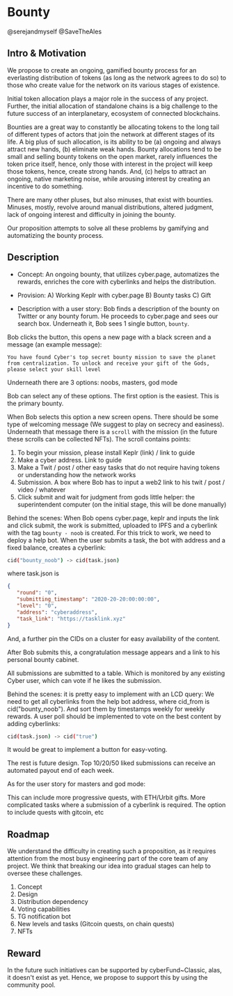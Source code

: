 # Bounty

@serejandmyself @SaveTheAles

## Intro & Motivation
We propose to create an ongoing, gamified bounty process for an everlasting distribution of tokens (as long as the network agrees to do so) to those who create value for the network on its various stages of existence.

Initial token allocation plays a major role in the success of any project. Further, the initial allocation of standalone chains is a big challenge to the future success of an interplanetary, ecosystem of connected blockchains.

Bounties are a great way to constantly be allocating tokens to the long tail of different types of actors that join the network at different stages of its life. A big plus of such allocation, is its ability to be (a) ongoing and always attract new hands, (b) eliminate weak hands. Bounty allocations tend to be small and selling bounty tokens on the open market, rarely influences the token price itself, hence, only those with interest in the project will keep those tokens, hence, create strong hands. And, (c) helps to attract an ongoing, native marketing noise, while arousing interest by creating an incentive to do something.

There are many other pluses, but also minuses, that exist with bounties. Minuses, mostly, revolve around manual distributions, altered judgment, lack of ongoing interest and difficulty in joining the bounty.

Our proposition attempts to solve all these problems by gamifying and automatizing the bounty process.

## Description
- Concept:
An ongoing bounty, that utilizes cyber.page, automatizes the rewards, enriches the core with cyberlinks and helps the distribution.

- Provision:
A) Working Keplr with cyber.page
B) Bounty tasks
C) Gift

- Description with a user story:
Bob finds a description of the bounty on Twitter or any bounty forum. He proceeds to cyber.page and sees our search box. Underneath it, Bob sees 1 single button, `bounty`.

Bob clicks the button, this opens a new page with a black screen and a message (an example message):

`You have found Cyber's top secret bounty mission to save the planet from centralization. To unlock and receive your gift of the Gods, please select your skill level`

Underneath there are 3 options: noobs, masters, god mode

Bob can select any of these options. The first option is the easiest. This is the primary bounty.

When Bob selects this option a new screen opens. There should be some type of welcoming message (We suggest to play on secrecy and easiness). Underneath that message there is a `scroll` with the mission (in the future these scrolls can be collected NFTs).  The scroll contains points:

1. To begin your mission, please install Keplr (link) / link to guide
2. Make a cyber address. Link to guide
3. Make a Twit / post / other easy tasks that do not require having tokens or understanding how the network works
4. Submission. A box where Bob has to input a web2 link to his twit / post / video / whatever
5. Click submit and wait for judgment from gods little helper: the superintendent computer  (on the initial stage, this will be done manually)

Behind the scenes: When Bob opens cyber.page, keplr and inputs the link and click submit, the work is submitted, uploaded to IPFS and a cyberlink with the tag `bounty - noob` is created. For this trick to work, we need to deploy a help bot. When the user submits a task, the bot with address and a fixed balance, creates a cyberlink:

```bash
cid("bounty_noob") -> cid(task.json)
```

where task.json is

```json
{
   "round": "0",
   "submitting_timestamp": "2020-20-20:00:00:00",
   "level": "0",
   "address": "cyberaddress",
   "task_link": "https://tasklink.xyz"
}
```

And, a further pin the CIDs on a cluster for easy availability of the content.

After Bob submits this, a congratulation message appears and a link to his personal bounty cabinet.

All submissions are submitted to a table. Which is monitored by any existing Cyber user, which can vote if he likes the submission.

Behind the scenes: it is pretty easy to implement with an LCD query:
We need to get all cyberlinks from the help bot address, where cid_from is cid("bounty_noob"). And sort them by timestamps weekly for weekly rewards. A user poll should be implemented to vote on the best content by adding cyberlinks:

```bash
cid(task.json) -> cid("true")
```

It would be great to implement a button for easy-voting.

The rest is future design. Top 10/20/50 liked submissions can receive an automated payout end of each week.

As for the user story for masters and god mode:

This can include more progressive quests, with  ETH/Urbit gifts. More complicated tasks where a submission of a cyberlink is required. The option to include quests with gitcoin, etc

## Roadmap
We understand the difficulty in creating such a proposition, as it requires attention from the most busy engineering part of the core team of any project. We think that breaking our idea into gradual stages can help to oversee these challenges.

1) Concept
2) Design
3) Distribution dependency
4) Voting capabilities
5) TG notification bot
6) New levels and tasks (Gitcoin quests, on chain quests)
7) NFTs

## Reward
In the future such initiatives can be supported by cyberFund~Classic, alas, it doesn't exist as yet. Hence, we propose to support this by using the community pool.

